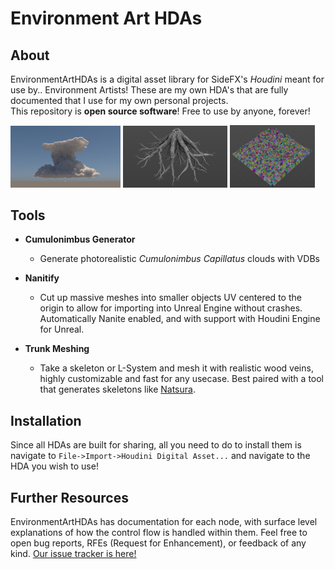 # Environment Art HDAs

## About
EnvironmentArtHDAs is a digital asset library for SideFX's *Houdini* meant for use by.. Environment Artists! These are my own HDA's that are fully documented that I use for my own personal projects.  
This repository is **open source software**! Free to use by anyone, forever!

<p float="left">
  <img src="https://raw.githubusercontent.com/srwxr-xr-x/EnvironmentArtHDAs/refs/heads/main/Clouds/Clouds.jpg" width="35%" />
  <img src="https://raw.githubusercontent.com/srwxr-xr-x/EnvironmentArtHDAs/refs/heads/main/Trees/Trees.png" width="33%" />
  <img src="https://raw.githubusercontent.com/srwxr-xr-x/EnvironmentArtHDAs/refs/heads/main/Mesh%20Landscape/Nanitify.jpg" width="27%" />
</p>

## Tools

- **Cumulonimbus Generator**
  - Generate photorealistic *Cumulonimbus Capillatus* clouds with VDBs
  
- **Nanitify**
  -  Cut up massive meshes into smaller objects UV centered to the origin to allow for importing into Unreal Engine without crashes. Automatically Nanite enabled, and with support with Houdini Engine for Unreal.
 
- **Trunk Meshing**
  - Take a skeleton or L-System and mesh it with realistic wood veins, highly customizable and fast for any usecase. Best paired with a tool that generates skeletons like [Natsura](https://www.natsura.com).

## Installation
Since all HDAs are built for sharing, all you need to do to install them is navigate to `File->Import->Houdini Digital Asset...` and navigate to the HDA you wish to use!

## Further Resources
EnvironmentArtHDAs has documentation for each node, with surface level explanations of how the control flow is handled within them. Feel free to open bug reports, RFEs (Request for Enhancement), or feedback of any kind. [Our issue tracker is here!](https://github.com/srwxr-xr-x/EnvironmentArtHDAs/issues?q=is%3Aopen)
